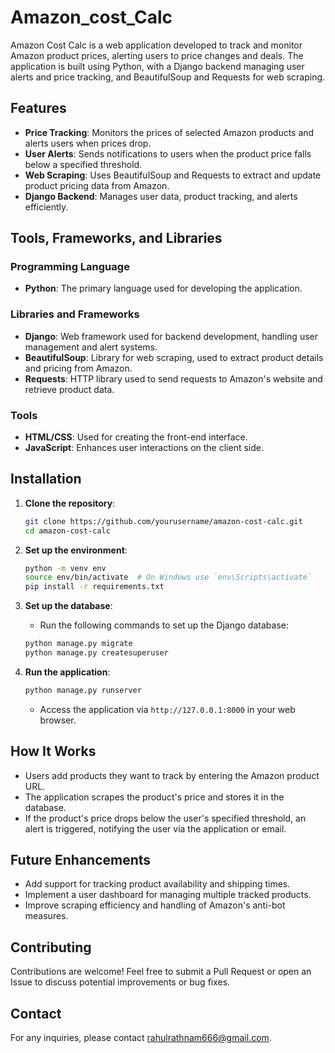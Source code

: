 # Amazon_cost_Calc

Amazon Cost Calc is a web application developed to track and monitor Amazon product prices, alerting users to price changes and deals. The application is built using Python, with a Django backend managing user alerts and price tracking, and BeautifulSoup and Requests for web scraping.

## Features

- **Price Tracking**: Monitors the prices of selected Amazon products and alerts users when prices drop.
- **User Alerts**: Sends notifications to users when the product price falls below a specified threshold.
- **Web Scraping**: Uses BeautifulSoup and Requests to extract and update product pricing data from Amazon.
- **Django Backend**: Manages user data, product tracking, and alerts efficiently.

## Tools, Frameworks, and Libraries

### Programming Language
- **Python**: The primary language used for developing the application.

### Libraries and Frameworks
- **Django**: Web framework used for backend development, handling user management and alert systems.
- **BeautifulSoup**: Library for web scraping, used to extract product details and pricing from Amazon.
- **Requests**: HTTP library used to send requests to Amazon's website and retrieve product data.

### Tools
- **HTML/CSS**: Used for creating the front-end interface.
- **JavaScript**: Enhances user interactions on the client side.

## Installation

1. **Clone the repository**:
    ```bash
    git clone https://github.com/yourusername/amazon-cost-calc.git
    cd amazon-cost-calc
    ```

2. **Set up the environment**:
    ```bash
    python -m venv env
    source env/bin/activate  # On Windows use `env\Scripts\activate`
    pip install -r requirements.txt
    ```

3. **Set up the database**:
    - Run the following commands to set up the Django database:
    ```bash
    python manage.py migrate
    python manage.py createsuperuser
    ```

4. **Run the application**:
    ```bash
    python manage.py runserver
    ```
    - Access the application via `http://127.0.0.1:8000` in your web browser.

## How It Works

- Users add products they want to track by entering the Amazon product URL.
- The application scrapes the product's price and stores it in the database.
- If the product's price drops below the user's specified threshold, an alert is triggered, notifying the user via the application or email.

## Future Enhancements

- Add support for tracking product availability and shipping times.
- Implement a user dashboard for managing multiple tracked products.
- Improve scraping efficiency and handling of Amazon's anti-bot measures.

## Contributing

Contributions are welcome! Feel free to submit a Pull Request or open an Issue to discuss potential improvements or bug fixes.


## Contact

For any inquiries, please contact [rahulrathnam666@gmail.com](mailto:rahulrathnam666@gmail.com).

